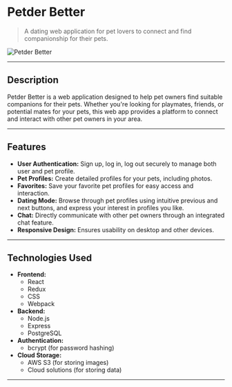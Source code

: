 # Petder Better
> A dating web application for pet lovers to connect and find companionship for their pets.
> 
![Petder Better](https://github.com/awesome-solution/petder-better/blob/main/client/public/icon.png?raw=true)

---

## Description

Petder Better is a web application designed to help pet owners find suitable companions for their pets. Whether you're looking for playmates, friends, or potential mates for your pets, this web app provides a platform to connect and interact with other pet owners in your area.

---

## Features

- **User Authentication:** Sign up, log in, log out securely to manage both user and pet profile.
- **Pet Profiles:** Create detailed profiles for your pets, including photos.
- **Favorites:** Save your favorite pet profiles for easy access and interaction.
- **Dating Mode:** Browse through pet profiles using intuitive previous and next buttons, and express your interest in profiles you like.
- **Chat:** Directly communicate with other pet owners through an integrated chat feature.
- **Responsive Design:** Ensures usability on desktop and other devices.

---

## Technologies Used

- **Frontend:**
  - React
  - Redux
  - CSS
  - Webpack
- **Backend:**
  - Node.js
  - Express
  - PostgreSQL
- **Authentication:**
  - bcrypt (for password hashing)
- **Cloud Storage:**
  - AWS S3 (for storing images)
  - Cloud solutions (for storing data)
---


